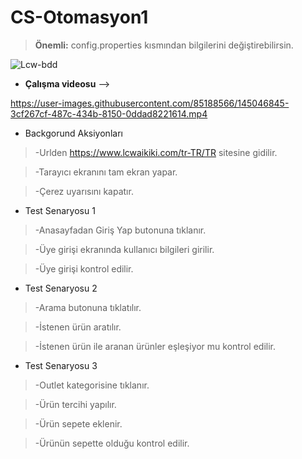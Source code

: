# CS-Otomasyon1

>**Önemli:** config.properties kısmından bilgilerini değiştirebilirsin.
>
![Lcw-bdd](https://user-images.githubusercontent.com/85188566/145046689-ae5028d8-7c82-4e53-b85b-ae37f9971c28.gif)

- **Çalışma videosu** --> 

https://user-images.githubusercontent.com/85188566/145046845-3cf267cf-487c-434b-8150-0ddad8221614.mp4


- Backgorund Aksiyonları 

>-Urlden https://www.lcwaikiki.com/tr-TR/TR sitesine gidilir.

>-Tarayıcı ekranını tam ekran yapar.

>-Çerez uyarısını kapatır.

- Test Senaryosu 1 

>-Anasayfadan Giriş Yap butonuna tıklanır.

>-Üye girişi ekranında kullanıcı bilgileri girilir.

>-Üye girişi kontrol edilir.

- Test Senaryosu 2

>-Arama butonuna tıklatılır.

>-İstenen ürün aratılır.

>-İstenen ürün ile aranan ürünler eşleşiyor mu kontrol edilir.

- Test Senaryosu 3

>-Outlet kategorisine tıklanır.

>-Ürün tercihi yapılır.

>-Ürün sepete eklenir.

>-Ürünün sepette olduğu kontrol edilir.


